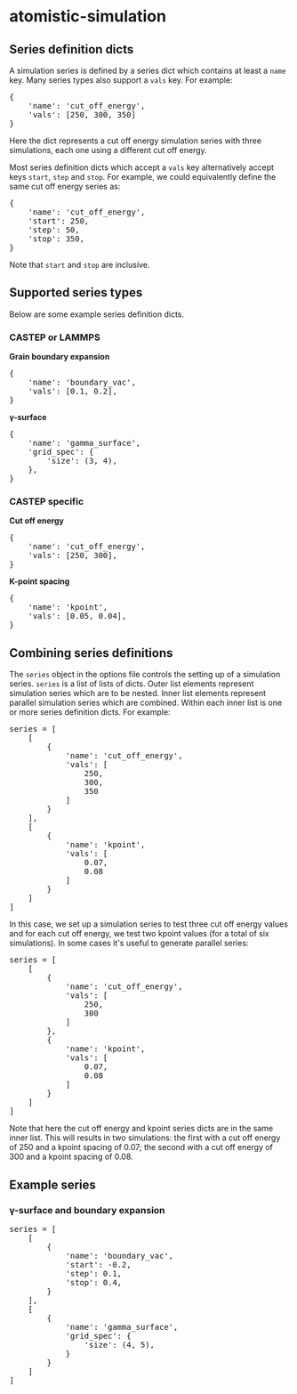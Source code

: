 # atomistic-simulation

## Series definition dicts
A simulation series is defined by a series dict which contains at least a `name` key. Many series types also support a `vals` key. For example:

<pre>
{
    'name': 'cut_off_energy',
    'vals': [250, 300, 350]
}
</pre>
Here the dict represents a cut off energy simulation series with three simulations, each one using a different cut off energy.

Most series definition dicts which accept a `vals` key alternatively accept keys `start`, `step` and `stop`. For example, we could equivalently define the same cut off energy series as:
<pre>
{
    'name': 'cut_off_energy',
    'start': 250,
    'step': 50,
    'stop': 350,
}
</pre>
Note that `start` and `stop` are inclusive.

## Supported series types
Below are some example series definition dicts.
### CASTEP or LAMMPS
**Grain boundary expansion**
<pre>
{
    'name': 'boundary_vac',
    'vals': [0.1, 0.2],
}
</pre>
**γ-surface**
<pre>
{
    'name': 'gamma_surface',
    'grid_spec': {
        'size': (3, 4),
    },
}
</pre>
### CASTEP specific
**Cut off energy**
<pre>
{
    'name': 'cut_off_energy',
    'vals': [250, 300],
}
</pre>
**K-point spacing**
<pre>
{
    'name': 'kpoint',
    'vals': [0.05, 0.04],
}
</pre>
## Combining series definitions
The `series` object in the options file controls the setting up of a simulation series. `series` is a list of lists of dicts. Outer list elements represent simulation series which are to be nested. Inner list elements represent parallel simulation series which are combined. Within each inner list is one or more series definition dicts. For example:

<pre>
series = [
    [
        {
            'name': 'cut_off_energy',
            'vals': [
                250,
                300,
                350
            ]
        }
    ],
    [
        {
            'name': 'kpoint',
            'vals': [
                0.07,
                0.08
            ]
        }
    ]
]
</pre>

In this case, we set up a simulation series to test three cut off energy values and for each cut off energy, we test two kpoint values (for a total of six simulations). In some cases it's useful to generate parallel series:

<pre>
series = [
    [
        {
            'name': 'cut_off_energy',
            'vals': [
                250,
                300
            ]
        },
        {
            'name': 'kpoint',
            'vals': [
                0.07,
                0.08
            ]
        }        
    ]
]
</pre>

Note that here the cut off energy and kpoint series dicts are in the same inner list. This will results in two simulations: the first with a cut off energy of 250 and a kpoint spacing of 0.07; the second with a cut off energy of 300 and a kpoint spacing of 0.08.

## Example series
### γ-surface and boundary expansion

<pre>
series = [
    [
        {
            'name': 'boundary_vac',
            'start': -0.2,
            'step': 0.1,
            'stop': 0.4,
        }
    ],
    [
        {
            'name': 'gamma_surface',
            'grid_spec': {
                'size': (4, 5),
            }
        }
    ]
]
</pre>
